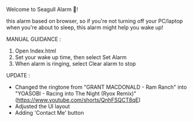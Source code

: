 Welcome to Seagull Alarm 🦆!

this alarm based on browser, so if you're not turning off your PC/laptop when you're about to sleep, this alarm might help you wake up!

MANUAL GUIDANCE :
1. Open Index.html
2. Set your wake up time, then select Set Alarm
3. When alarm is ringing, select Clear alarm to stop

UPDATE :
- Changed the ringtone from "GRANT MACDONALD - Ram Ranch" into "YOASOBI - Racing into The Night (Ryox Remix)" (https://www.youtube.com/shorts/QnhFSQCT8qE)
- Adjusted the UI layout
- Adding 'Contact Me' button
